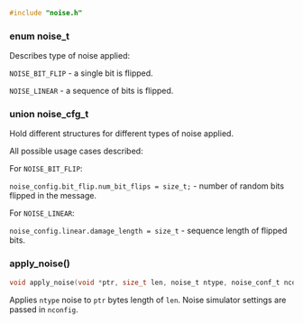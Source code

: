 ```c
#include "noise.h"
```

### enum noise_t

Describes type of noise applied:

`NOISE_BIT_FLIP` - a single bit is flipped.

`NOISE_LINEAR` - a sequence of bits is flipped.

### union noise_cfg_t

Hold different structures for different types of noise applied.

All possible usage cases described:

For `NOISE_BIT_FLIP`:

`noise_config.bit_flip.num_bit_flips = size_t;` - number of random bits flipped in the message.

For `NOISE_LINEAR`:

`noise_config.linear.damage_length = size_t` - sequence length of flipped bits.

### apply_noise()

```c
void apply_noise(void *ptr, size_t len, noise_t ntype, noise_conf_t nconfig);
```

Applies `ntype` noise to `ptr` bytes length of `len`. Noise simulator settings are passed in `nconfig`.
